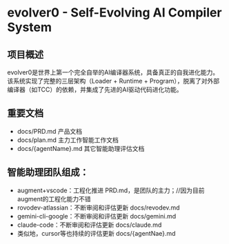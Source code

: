 # evolver0 - Self-Evolving AI Compiler System

## 项目概述

evolver0是世界上第一个完全自举的AI编译器系统，具备真正的自我进化能力。该系统实现了完整的三层架构（Loader + Runtime + Program），脱离了对外部编译器（如TCC）的依赖，并集成了先进的AI驱动代码进化功能。

## 重要文档

- docs/PRD.md  产品文档
- docs/plan.md 主力工作智能工作文档
- docs/{agentName}.md 其它智能助理评估文档

## 智能助理团队组成：

- augment+vscode：工程化推进 PRD.md，是团队的主力；//因为目前augment的工程化能力不错
- rovodev-atlassian：不断审阅和评估更新 docs/revodev.md
- gemini-cli-google：不断审阅和评估更新 docs/gemini.md
- claude-code：不断审阅和评估更新 docs/claude.md
- 类似地，cursor等也持续的评估更新 docs/{agentNae}.md
